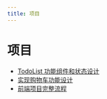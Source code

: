 ```yaml
---
title: 项目
---
```

# 项目

- [TodoList 功能组件和状态设计](/learns/project/27226.md)    
- [实现购物车功能设计](/learns/project/27231.md)    
- [前端项目完整流程](/learns/project/27238.md)    
